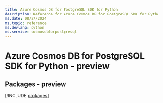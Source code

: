 ```yaml
---
title: Azure Cosmos DB for PostgreSQL SDK for Python
description: Reference for Azure Cosmos DB for PostgreSQL SDK for Python
ms.date: 08/27/2024
ms.topic: reference
ms.devlang: python
ms.service: cosmosdbforpostgresql
---
```

# Azure Cosmos DB for PostgreSQL SDK for Python - preview
## Packages - preview
[!INCLUDE [packages](cosmos-db-for-postgresql-index.md)]